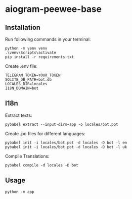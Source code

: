 # aiogram-peewee-base

## Installation
Run following commands in your terminal:
```console
python -m venv venv
.\venv\Scripts\activate
pip install -r requirements.txt
```
Create .env file:
```dotenv
TELEGRAM_TOKEN=YOUR_TOKEN
SQLITE_DB_PATH=bot.db
LOCALES_DIR=locales
I18N_DOMAIN=bot
```

## I18n
Extract texts:
```console
pybabel extract --input-dirs=app -o locales/bot.pot
```
Create .po files for different languages:
```console
pybabel init -i locales/bot.pot -d locales -D bot -l en
pybabel init -i locales/bot.pot -d locales -D bot -l uk
```
Compile Translations:
```console
pybabel compile -d locales -D bot
```

## Usage
```console
python -m app
```
